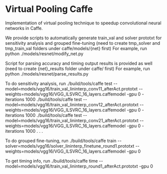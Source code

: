 # Virtual Pooling Caffe

Implementation of virtual pooling technique to speedup convolutional neural networks in Caffe.

We provide scripts to automatically generate train_val and solver prototxt for sensitivity analysis and grouped fine-tuning 
(need to create tmp_solver and tmp_train_val folders under caffe/models/{net} first)
For example, run python ./models/resnet/modify_net.py

Script for parsing accuracy and timing output results is provided as well (need to create {net}_results folder under caffe/ first)
For example, run python ./models/resnet/parse_results.py

To do sensitivity analysis, run
./build/tools/caffe test --model=models/vgg16/train_val_lininterp_conv11_afterAct.prototxt --weights=models/vgg16/VGG_ILSVRC_16_layers.caffemodel -gpu 0 -iterations 1000 
./build/tools/caffe test --model=models/vgg16/train_val_lininterp_conv12_afterAct.prototxt --weights=models/vgg16/VGG_ILSVRC_16_layers.caffemodel -gpu 0 -iterations 1000 
./build/tools/caffe test --model=models/vgg16/train_val_lininterp_conv21_afterAct.prototxt --weights=models/vgg16/VGG_ILSVRC_16_layers.caffemodel -gpu 0 -iterations 1000 
.
.
.

To do grouped fine-tuning, run
./build/tools/caffe train --solver=models/vgg16/solver_lininterp_finetune_round1.prototxt --weights=models/vgg16/VGG_ILSVRC_16_layers.caffemodel -gpu 0 

To get timing info, run
./build/tools/caffe time --model=models/vgg16/train_val_lininterp_round1_afterAct.prototxt  -gpu 0

